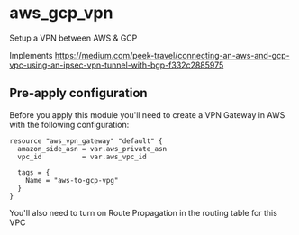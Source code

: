 # aws_gcp_vpn

Setup a VPN between AWS & GCP

Implements https://medium.com/peek-travel/connecting-an-aws-and-gcp-vpc-using-an-ipsec-vpn-tunnel-with-bgp-f332c2885975

## Pre-apply configuration

Before you apply this module you'll need to create a VPN Gateway in AWS with the following configuration:

```
resource "aws_vpn_gateway" "default" {
  amazon_side_asn = var.aws_private_asn
  vpc_id          = var.aws_vpc_id

  tags = {
    Name = "aws-to-gcp-vpg"
  }
}
```

You'll also need to turn on Route Propagation in the routing table for this VPC
